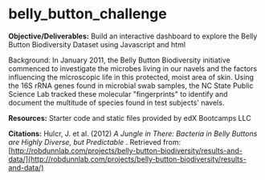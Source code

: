 # belly_button_challenge


**Objective/Deliverables:**
Build an interactive dashboard to explore the Belly Button Biodiversity Dataset using Javascript and html

Background:
In January 2011, the Belly Button Biodiversity initiative commenced to investigate the microbes living in our navels and the factors influencing the microscopic life in this protected, moist area of skin. Using the 16S rRNA genes found in microbial swab samples, the NC State Public Science Lab tracked these molecular "fingerprints" to identify and document the multitude of species found in test subjects' navels.

**Resources:**
Starter code and static files provided by edX Bootcamps LLC

**Citations:**
Hulcr, J. et al. (2012)  *A Jungle in There: Bacteria in Belly Buttons are Highly Diverse, but Predictable* . Retrieved from: [http://robdunnlab.com/projects/belly-button-biodiversity/results-and-data/](http://robdunnlab.com/projects/belly-button-biodiversity/results-and-data/)
